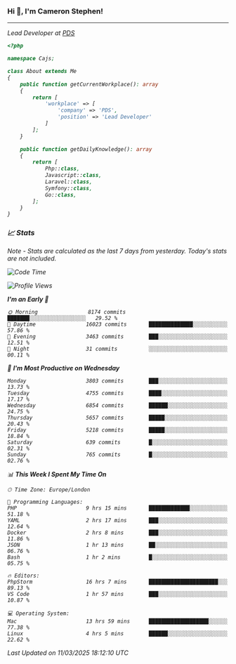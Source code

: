 ### Hi 👋, I'm Cameron Stephen!
<hr>
<p><em>Lead Developer at <a href="https://prindatasolutions.co.uk">PDS</a></p>


```php
<?php

namespace Cajs;

class About extends Me
{
    public function getCurrentWorkplace(): array
    {
        return [
            'workplace' => [
                'company' => 'PDS',
                'position' => 'Lead Developer'
            ]
        ];
    }

    public function getDailyKnowledge(): array
    {
        return [
            Php::class,
            Javascript::class,
            Laravel::class,
            Symfony::class,
            Go::class,
        ];
    }
}
```

### 📈 Stats
<p><em>Note - Stats are calculated as the last 7 days from yesterday. Today's stats are not included.</em></p>


<!--START_SECTION:waka-->
![Code Time](http://img.shields.io/badge/Code%20Time-4%2C386%20hrs%2013%20mins-blue)

![Profile Views](http://img.shields.io/badge/Profile%20Views-0-blue)

**I'm an Early 🐤** 

```text
🌞 Morning                8174 commits        ███████░░░░░░░░░░░░░░░░░░   29.52 % 
🌆 Daytime                16023 commits       ██████████████░░░░░░░░░░░   57.86 % 
🌃 Evening                3463 commits        ███░░░░░░░░░░░░░░░░░░░░░░   12.51 % 
🌙 Night                  31 commits          ░░░░░░░░░░░░░░░░░░░░░░░░░   00.11 % 
```
📅 **I'm Most Productive on Wednesday** 

```text
Monday                   3803 commits        ███░░░░░░░░░░░░░░░░░░░░░░   13.73 % 
Tuesday                  4755 commits        ████░░░░░░░░░░░░░░░░░░░░░   17.17 % 
Wednesday                6854 commits        ██████░░░░░░░░░░░░░░░░░░░   24.75 % 
Thursday                 5657 commits        █████░░░░░░░░░░░░░░░░░░░░   20.43 % 
Friday                   5218 commits        █████░░░░░░░░░░░░░░░░░░░░   18.84 % 
Saturday                 639 commits         █░░░░░░░░░░░░░░░░░░░░░░░░   02.31 % 
Sunday                   765 commits         █░░░░░░░░░░░░░░░░░░░░░░░░   02.76 % 
```


📊 **This Week I Spent My Time On** 

```text
🕑︎ Time Zone: Europe/London

💬 Programming Languages: 
PHP                      9 hrs 15 mins       █████████████░░░░░░░░░░░░   51.18 % 
YAML                     2 hrs 17 mins       ███░░░░░░░░░░░░░░░░░░░░░░   12.64 % 
Docker                   2 hrs 8 mins        ███░░░░░░░░░░░░░░░░░░░░░░   11.86 % 
JSON                     1 hr 13 mins        ██░░░░░░░░░░░░░░░░░░░░░░░   06.76 % 
Bash                     1 hr 2 mins         █░░░░░░░░░░░░░░░░░░░░░░░░   05.75 % 

🔥 Editors: 
PhpStorm                 16 hrs 7 mins       ██████████████████████░░░   89.13 % 
VS Code                  1 hr 57 mins        ███░░░░░░░░░░░░░░░░░░░░░░   10.87 % 

💻 Operating System: 
Mac                      13 hrs 59 mins      ███████████████████░░░░░░   77.38 % 
Linux                    4 hrs 5 mins        ██████░░░░░░░░░░░░░░░░░░░   22.62 % 
```


 Last Updated on 11/03/2025 18:12:10 UTC
<!--END_SECTION:waka-->
